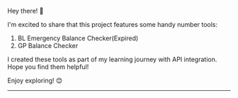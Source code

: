 

Hey there! 🌟

I'm excited to share that this project features some handy number tools:

1) BL Emergency Balance Checker(Expired)
2) GP Balance Checker

I created these tools as part of my learning journey with API integration. Hope you find them helpful!

Enjoy exploring! 😊

--- 

